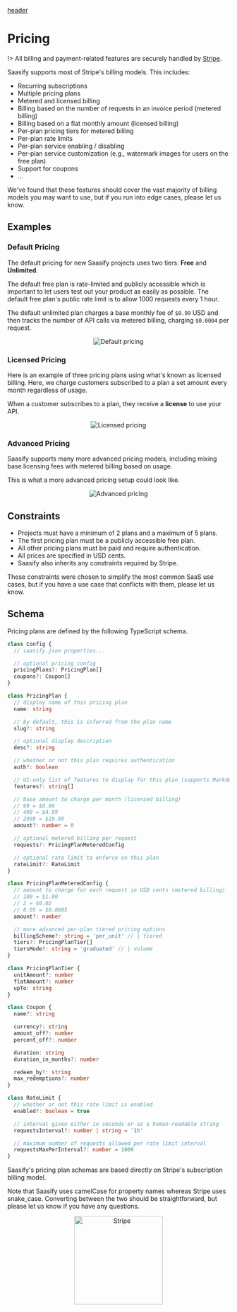 [header](_header.md ':include')

# Pricing

!> All billing and payment-related features are securely handled by [Stripe](https://stripe.com).

Saasify supports most of Stripe's billing models. This includes:

- Recurring subscriptions
- Multiple pricing plans
- Metered and licensed billing
- Billing based on the number of requests in an invoice period (metered billing)
- Billing based on a flat monthly amount (licensed billing)
- Per-plan pricing tiers for metered billing
- Per-plan rate limits
- Per-plan service enabling / disabling
- Per-plan service customization (e.g., watermark images for users on the free plan)
- Support for coupons
- ...

We've found that these features should cover the vast majority of billing models you may want to use, but if you run into edge cases, please let us know.

## Examples

### Default Pricing

The default pricing for new Saasify projects uses two tiers: **Free** and **Unlimited**.

The default free plan is rate-limited and publicly accessible which is important to let users test out your product as easily as possible. The default free plan's public rate limit is to allow 1000 requests every 1 hour.

The default unlimited plan charges a base monthly fee of `$0.99` USD and then tracks the number of API calls via metered billing, charging `$0.0004` per request.

<p align="center">
  <img src="./_media/pricing-default.jpg" alt="Default pricing" />
</p>

### Licensed Pricing

Here is an example of three pricing plans using what's known as licensed billing. Here, we charge customers subscribed to a plan a set amount every month regardless of usage.

When a customer subscribes to a plan, they receive a **license** to use your API.

<p align="center">
  <img src="./_media/pricing-licensed.jpg" alt="Licensed pricing" />
</p>

### Advanced Pricing

Saasify supports many more advanced pricing models, including mixing base licensing fees with metered billing based on usage.

This is what a more advanced pricing setup could look like.

<p align="center">
  <img src="./_media/pricing-advanced.jpg" alt="Advanced pricing" />
</p>

## Constraints

- Projects must have a minimum of 2 plans and a maximum of 5 plans.
- The first pricing plan must be a publicly accessible free plan.
- All other pricing plans must be paid and require authentication.
- All prices are specified in USD cents.
- Saasify also inherits any constraints required by Stripe.

These constraints were chosen to simplify the most common SaaS use cases, but if you have a use case that conflicts with them, please let us know.

## Schema

Pricing plans are defined by the following TypeScript schema.

```ts
class Config {
  // saasify.json properties...

  // optional pricing config
  pricingPlans?: PricingPlan[]
  coupons?: Coupon[]
}

class PricingPlan {
  // display name of this pricing plan
  name: string

  // by default, this is inferred from the plan name
  slug?: string

  // optional display description
  desc?: string

  // whether or not this plan requires authentication
  auth?: boolean

  // UI-only list of features to display for this plan (supports Markdown)
  features?: string[]

  // base amount to charge per month (licensed billing)
  // 99 = $0.99
  // 499 = $4.99
  // 2999 = $29.99
  amount?: number = 0

  // optional metered billing per request
  requests?: PricingPlanMeteredConfig

  // optional rate limit to enforce on this plan
  rateLimit?: RateLimit
}

class PricingPlanMeteredConfig {
  // amount to charge for each request in USD cents (metered billing)
  // 100 = $1.00
  // 2 = $0.02
  // 0.05 = $0.0005
  amount?: number

  // more advanced per-plan tiered pricing options
  billingScheme?: string = 'per_unit' // | tiered
  tiers?: PricingPlanTier[]
  tiersMode?: string = 'graduated' // | volume
}

class PricingPlanTier {
  unitAmount?: number
  flatAmount?: number
  upTo: string
}

class Coupon {
  name?: string

  currency?: string
  amount_off?: number
  percent_off?: number

  duration: string
  duration_in_months?: number

  redeem_by?: string
  max_redemptions?: number
}

class RateLimit {
  // whether or not this rate limit is enabled
  enabled?: boolean = true

  // interval given either in seconds or as a human-readable string
  requestsInterval?: number | string = '1h'

  // maximum number of requests allowed per rate limit interval
  requestsMaxPerInterval?: number = 1000
}
```

Saasify's pricing plan schemas are based directly on Stripe's subscription billing model.

Note that Saasify uses camelCase for property names whereas Stripe uses snake_case. Converting between the two should be straightforward, but please let us know if you have any questions.

<p align="center">
  <img src="./_media/undraw/stripe_payments.svg" alt="Stripe" width="200" />
</p>
